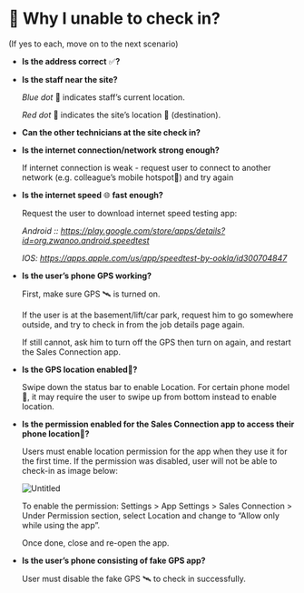 # 🔑 Why I unable to check in? 

<aside>
(If yes to each, move on to the next scenario)

- **Is the address correct** ✅**?**
- **Is the staff near the site?**
    
    *Blue dot* 🔵 indicates staff’s current location.
    
    *Red dot* 🔴 indicates the site’s location 📌 (destination).
    
- **Can the other technicians at the site check in?**
- **Is the internet connection/network strong enough?**
    
    If internet connection is weak - request user to connect to another network (e.g. colleague’s mobile hotspot📱) and try again
    
- **Is the internet speed** 🌐 **fast enough?**
    
    Request the user to download internet speed testing app:
    
    *Android :: https://play.google.com/store/apps/details?id=org.zwanoo.android.speedtest*
    
    *IOS: https://apps.apple.com/us/app/speedtest-by-ookla/id300704847*
    
- **Is the user’s phone GPS working?**
    
    First, make sure GPS 🛰️ is turned on.
    
    If the user is at the basement/lift/car park, request him to go somewhere outside, and try to check in from the job details page again.
    
    If still cannot, ask him to turn off the GPS then turn on again, and restart the Sales Connection app.
    
- **Is the GPS location enabled**📍**?**
    
    Swipe down the status bar to enable Location. For certain phone model📱, it may require the user to swipe up from bottom instead to enable location.
    
- **Is the permission enabled for the Sales Connection app to access their phone location**📍**?**
    
    Users must enable location permission for the app when they use it for the first time. If the permission was disabled, user will not be able to check-in as image below: 
    
    ![Untitled](https://prod-files-secure.s3.us-west-2.amazonaws.com/9d24018e-8645-428c-a93a-4937844fff56/2278fb52-7902-48b2-b24e-8ab76099f343/Untitled.png)
    
    To enable the permission: Settings > App Settings > Sales Connection > Under Permission section, select Location and change to “Allow only while using the app”. 
    
    Once done, close and re-open the app.
    
- **Is the user’s phone consisting of fake GPS app?**
    
    User must disable the fake GPS 🛰️ to check in successfully.
    
</aside>
